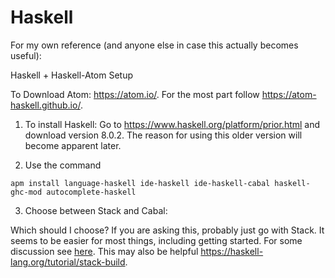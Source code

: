 # Haskell
For my own reference (and anyone else in case this actually becomes useful):

Haskell + Haskell-Atom Setup

To Download Atom: https://atom.io/. For the most part follow https://atom-haskell.github.io/. 

1. To install Haskell:
Go to https://www.haskell.org/platform/prior.html and download version 8.0.2. The reason for using this older version will become apparent later.

2. Use the command 

```apm install language-haskell ide-haskell ide-haskell-cabal haskell-ghc-mod autocomplete-haskell```

3. Choose between Stack and Cabal:

Which should I choose?
  If you are asking this, probably just go with Stack. It seems to be easier for most things, including getting started. For some   discussion see [here](https://stackoverflow.com/questions/30913145/what-is-the-difference-between-cabal-and-stack "Stack Overflow Post"). This may also be helpful https://haskell-lang.org/tutorial/stack-build.
 
